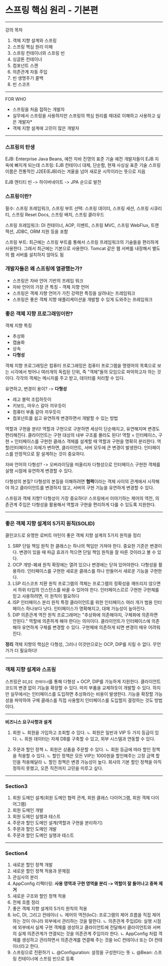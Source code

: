 # 스프링 핵심 원리 - 기본편
---
강의 목차
1. 객체 지향 설계와 스프링
2. 스프링 핵심 원리 이해
3. 스프링 컨테이너와 스프링 빈
4. 싱글톤 컨테이너
5. 컴포넌트 스캔
6. 의존관계 자동 주입
7. 빈 생명주기 콜백
8. 빈 스코프

---
FOR WHO
* 스프링을 처음 접하는 개발자
* 실무에서 스프링을 사용하지만 스프링의 핵심 원리를 제대로 이해하고 사용하고 싶은 개발자*
* 객체 지향 설계에 고민이 많은 개발자

---
### 스프링의 탄생
EJB: Enterprise Java Beans, 예전 자바 진영의 표준 기술
예전 개발자들이 EJB 지옥에 빠지게 되는데
스프링: EJB 컨테이너 대체, 단순함, 현재 사싱실 표준 기술
스프링 이름은 전통적인 J2EE(EJB)라는 겨울을 넘어 새로운 시작이라는 뜻으로 지음

EJB 엔티티 빈 -> 하이버네이트 -> JPA 순으로 발전

### 스프링이란?
필수: 스프링 프레임워크, 스프링 부트
선택: 스프링 데이터, 스프링 세션, 스프링 시큐리티, 스프링 Reset Docs, 스프링 배치,  스프링 클라우드

스프링 프레임워크: 
DI 컨테이너, AOP, 이벤트, 스프링 MVC, 스프링 WebFlux, 트랜잭션, JDBC, ORM 지원 등을 포함


스프링 부트:
최근에는 스프링 부트를 통해서 스프링 프레임워크의 기술들을 편리하게 사용한다.
그래서 최근에는 기본으로 사용한다.
Tomcat 같은 웹 서버를 내장해서 별도의 웹 서버를 설치하지 않아도 됨

### 개발자들은 왜 스프링에 열광했는가?
* 스프링은 자바 언어 기반의 프레임 워크
* 자바 언어의 가장 큰 특징 - 객체 지향 언어
* 스프링은 객체 지향 언어가 가진 강력한 특징을 살려내는 프레임워크
* 스프링은 좋은 객체 지향 애플리케이션을 개발할 수 있게 도와주는 프레임워크

### 좋은 객체 지향 프로그래밍이란?
객체 지향 특징
* 추상화
* 캡슐화
* 상속
* **다형성**

객체 지향 프로그래밍은 컴퓨터 프로그래밍은 컴퓨터 프로그램을 명령어의 목록으로 보는 시각에서 벗어나 여러개의 독립된 단위, 즉 "객체"들의 모임으로 파악하고자 하는 것이다. 각각의 객체는 메시지를 주고 받고, 데이터를 처리할 수 있다.

유연하고, 변경이 용이? -> **다형성**
* 레고 블럭 조립하듯이
* 키보드, 마우스 갈아 끼우듯이
* 컴퓨터 부품 갈아 끼우듯이
* 컴포넌트를 쉽고 유연하게 변경하면서 개발할 수 있는 방법

역할과 구현을 분리!
역할과 구현으로 구분하면 세상이 단순해지고, 유연해지며 변경도 편리해진다. 클라이언트는 구현 대상의 내부 구조를 몰라도 된다!
역할 = 인터페이스, 구현 = 인터페이스를 구현한 클래스
객체를 설계할 때 역할과 구현을 명확히 분리한다.
역할(인터페이스) 자체가 변하면, 클라이언트, 서버 모두에 큰 변경이 발생한다.
인터페이스를 안정적으로 잘 설계하는 것이 중요하다.

자바 언어의 다형성? -> 오버라이딩을 떠올리자
다형성으로 인터페이스 구현한 객체를 실행 시점에 유연하게 변경할 수 있다.

다형성의 본질? 다형성의 본질을 이해하려면 **협력**이라는 객체 사이의 관계에서 시작해야 하고 클라이언트를 변경하지 않고, 서버의 구현 기능을 유연하게 변경할 수 있다.

스프링과 객체 지향?
다형성이 가장 중요하다!
스프링에서 이야기하는 제어의 역전, 의존관계 주입은 다형성을 활용해서 역할과 구현을 편리하게 다룰 수 있도록 지원한다.

---
### 좋은 객체 지향 설계의 5가지 원칙(SOLID)
클린코드로 유명한 로버트 마틴이 좋은 객체 지향 설계의 5가지 원칙을 정리

1. SRP 단일 책임 원칙
  한 클래스는 하나의 책임만 가져야 한다.
  중요한 기준은 변경이다. 변경이 있을 때 파급 효과가 적으면 단일 책임 원칙을 잘 따른 것이라고 볼 수 있다.
2. OCP 개방-폐쇄 원칙
   확장에는 열려 있으나 변경에는 닫혀 있어야한다.
   다형성을 활용하라. 인터페이스를 구현한 새로운 클래스를 하나 만들어서 새로운 기능을 구현한다.
3. LSP 리스코프 치환 원칙
  프로그램의 객체는 프로그램의 정확성을 깨뜨리지 않으면서 하위 타입의 인스턴스를 바꿀 수 있어야 한다.
  인터페이스르르 구현한 구현체를 믿고 사용하려면, 이 원칙이 필요하다
4. ISP 인터페이스 분리 원칙
  특정 클라이언트를 위한 인터페이스 여러 개가 범용 인터페이스 하나보다 낫다.
  인터페이스가 명확해지고, 대체 가능성이 높아진다.
5. DIP 의존관계 역전 원칙
   프로그래머는 "추상화에 의존해야지, 구체화에 의존하면 안된다."
   역할에 의존하게 해야 한다는 의미이다.
   클라이언트가 인터페이스에 의존해야 유연하게 구체를 변경할 수 있다. 구현체에 의존하게 되면 변경이 매우 어려워진다.

**정리**
객체 지향의 핵심은 다형성, 그러나 이것만으로는 OCP, DIP를 지킬 수 없다. 무언가가 더 필요하다!

---
### 객체 지향 설계와 스프링
스프링은 `DI`,`DI 컨테이너`를 통해 다형성 + OCP, DIP를 가능하게 지원한다.
클라이언트 코드의 변경 없이 기능을 확장할 수 있다.
마치 부품을 교체하듯이 개발할 수 있다.
하지만 실무에서는 인터페이스를 도입하면 추상화라는 비용이 발생한다. 기능을 확장할 가능성을 파악하여 구체 클래스를 직접 사용할지 인터페이스를 도입할지 결정하는 것도 방법이다.

---
**비즈니스 요구사항과 설계**
1. 회원
   ㄴ 회원을 가입하고 조회할 수 있다.
   ㄴ 회원은 일반과 VIP 두 가지 등급이 있다.
   ㄴ 회원 데이터는 자체 DB를 구축할 수 있고, 외부 시스템과 연동할 수 있다.
  
2. 주문과 할인 정책
  ㄴ 회원은 상품을 주문할 수 있다.
  ㄴ 회원 등급에 따라 할인 정책을 적용할 수 있다.
  ㄴ 할인 정책은 모든 VIP는 1000원을 할인해주는 고정 금액 할인을 적용해달라
  ㄴ 할인 정책은 변경 가능성이 높다. 회사의 기본 할인 정책을 아직 정하지 못했고, 오픈 직전까지 고민을 미루고 싶다.

---
### Section3
1. 회원 도메인 설계(회원 도메인 협력 관계, 회원 클래스 다이어그램, 회원 객체 다이어그램)
2. 회원 도메인 개발
3. 회원 도메인 실행과 테스트
4. 주문과 할인 도메인 설계(역할과 구현을 분리하기)
5. 주문과 할인 도메인 개발
6. 주문과 할인 도메인 실행과 테스트
---
### Section4
1. 새로운 할인 정책 개발
2. 새로운 할인 정책 적용과 문제점
3. 관심사의 분리
4. AppConfig 리팩터링: **사용 영역과 구현 영역을 분리 -> 역할이 잘 들어나고 중복 제거**
5. 새로운 구조와 할인 정책 적용
6. 전체 흐름 정리
7. 좋은 객체 지향 설계의 5가지 원칙의 적용
8. IoC, DI, 그리고 컨테이너
   ㄴ 제어의 역전(IoC): 프로그램의 제어 흐름을 직접 제어하는 것이 아니라 외부에서 관리하는 것을 말한다.
   ㄴ 의존관계 주입(DI): 실행 시점에 외부에서 실제 구현 객체를 생성하고 클라이언트에 전달해서 클라이언트와 서버의 실제 의존관계가 연결되는 것을 의존관계 주입이라 한다.
   ㄴ AppConfig 처럼 객체를 생성하고 관리하면서 의존관계를 연결해 주는 것을 IoC 컨테이너 또는 DI 컨테이너라고 한다.
9. 스프링으로 전환하기
  ㄴ @Configuration: 설정을 구성한다는 뜻
  ㄴ @Bean: 스프링 컨테이너에 스프링 빈으로 등록

